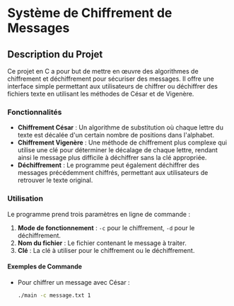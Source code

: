 # Système de Chiffrement de Messages

## Description du Projet

Ce projet en C a pour but de mettre en œuvre des algorithmes de chiffrement et déchiffrement pour sécuriser des messages. Il offre une interface simple permettant aux utilisateurs de chiffrer ou déchiffrer des fichiers texte en utilisant les méthodes de César et de Vigenère.

### Fonctionnalités

- **Chiffrement César** : Un algorithme de substitution où chaque lettre du texte est décalée d'un certain nombre de positions dans l'alphabet.
- **Chiffrement Vigenère** : Une méthode de chiffrement plus complexe qui utilise une clé pour déterminer le décalage de chaque lettre, rendant ainsi le message plus difficile à déchiffrer sans la clé appropriée.
- **Déchiffrement** : Le programme peut également déchiffrer des messages précédemment chiffrés, permettant aux utilisateurs de retrouver le texte original.

### Utilisation

Le programme prend trois paramètres en ligne de commande :

1. **Mode de fonctionnement** : `-c` pour le chiffrement, `-d` pour le déchiffrement.
2. **Nom du fichier** : Le fichier contenant le message à traiter.
3. **Clé** : La clé à utiliser pour le chiffrement ou le déchiffrement.

#### Exemples de Commande

- Pour chiffrer un message avec César : 
  ```bash
  ./main -c message.txt 1
